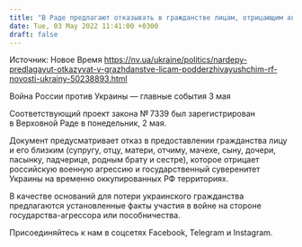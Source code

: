 ```yaml
---
title: "В Раде предлагают отказывать в гражданстве лицам, отрицающим агрессию РФ"
date: Tue, 03 May 2022 11:41:00 +0300
draft: false
---
```

Источник: Новое Время https://nv.ua/ukraine/politics/nardepy-predlagayut-otkazyvat-v-grazhdanstve-licam-podderzhivayushchim-rf-novosti-ukrainy-50238893.html


Война России против Украины — главные события 3 мая

Соответствующий проект закона № 7339 был зарегистрирован в Верховной Раде в понедельник, 2 мая.



Документ предусматривает отказ в предоставлении гражданства лицу и его близким (супругу, отцу, матери, отчиму, мачехе, сыну, дочери, пасынку, падчерице, родным брату и сестре), которое отрицает российскую военную агрессию и государственный суверенитет Украины на временно оккупированных РФ территориях.

В качестве оснований для потери украинского гражданства предлагаются установленные факты участия в войне на стороне государства-агрессора или пособничества.

Присоединяйтесь к нам в соцсетях Facebook, Telegram и Instagram.
